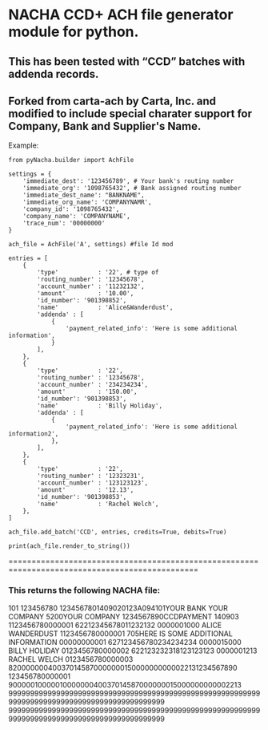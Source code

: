 # NACHA CCD+ ACH file generator module for python. 
## This has been tested with “CCD” batches with addenda records. 
## Forked from carta-ach by Carta, Inc. and modified to include special charater support for Company, Bank and Supplier's Name.


Example:

```
from pyNacha.builder import AchFile

settings = {
    'immediate_dest': '123456789', # Your bank's routing number
    'immediate_org': '1098765432', # Bank assigned routing number
    'immediate_dest_name': "BANKNAME",
    'immediate_org_name': 'COMPANYNAMR',
    'company_id': '1098765432',
    'company_name': 'COMPANYNAME',
    'trace_num': '00000000'
}

ach_file = AchFile('A', settings) #file Id mod

entries = [
    {
        'type'           : '22', # type of
        'routing_number' : '12345678',
        'account_number' : '11232132',
        'amount'         : '10.00',
        'id_number': '901398852',
        'name'           : 'Alice&Wanderdust',
        'addenda' : [
            {
                'payment_related_info': 'Here is some additional information',
            }
        ],
    },
    {
        'type'           : '22',
        'routing_number' : '12345678',
        'account_number' : '234234234',
        'amount'         : '150.00',
        'id_number': '901398853',
        'name'           : 'Billy Holiday',
        'addenda' : [
            {
                'payment_related_info': 'Here is some additional information2',
            },
        ],
    },
    {
        'type'           : '22',
        'routing_number' : '12323231',
        'account_number' : '123123123',
        'amount'         : '12.13',
        'id_number': '901398853',
        'name'           : 'Rachel Welch',
    },
]

ach_file.add_batch('CCD', entries, credits=True, debits=True)

print(ach_file.render_to_string())
```

===============================================================================================

### This returns the following NACHA file:

101 123456780 1234567801409020123A094101YOUR BANK              YOUR COMPANY
5200YOUR COMPANY                        1234567890CCDPAYMENT         140903   1123456780000001
62212345678011232132         0000001000               ALICE WANDERDUST        1123456780000001
705HERE IS SOME ADDITIONAL INFORMATION                                             00000000001
627123456780234234234        0000015000               BILLY HOLIDAY           0123456780000002
622123232318123123123        0000001213               RACHEL WELCH            0123456780000003
820000000400370145870000000150000000000022131234567890                         123456780000001
9000001000001000000040037014587000000015000000000002213
9999999999999999999999999999999999999999999999999999999999999999999999999999999999999999999999
9999999999999999999999999999999999999999999999999999999999999999999999999999999999999999999999